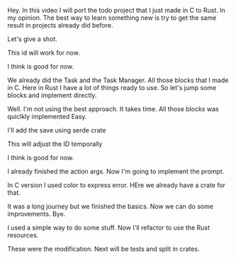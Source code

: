 Hey. In this video I will port the todo project that I just made in C to Rust.
In my opinion. The best way to learn something new is try to get the same 
result in projects already did before.

Let's give a shot.

This id will work for now.

I think is good for now.


We already did the Task and the Task Manager. All those blocks that I made in C. Here in Rust I have a lot of things ready to use. So let's jump some blocks and implement directly.


Well. I'm not using the best approach. It takes time. All those blocks was quiclkly implemented
Easy. 

I'll add the save using serde crate

This will adjust the ID temporally


I think is good for now.


I already finished the action args. Now I'm going to implement the prompt.

In C version I used color to express error. HEre we already have a crate for that.

It was a long journey but we finished the basics.
Now we can do some improvements. Bye.

I used a simple way to do some stuff. Now I'll refactor to use the Rust resources.

These were the modification. Next will be tests and split in crates.